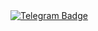 
<div id="badges">
  <a href="https://t.me/rusyaev_dk">
  <img src="https://img.shields.io/badge/Telegram-blue?style=for-the-badge&logo=telegram&logoColor=white" alt="Telegram Badge"/>
  </a>
</div>


